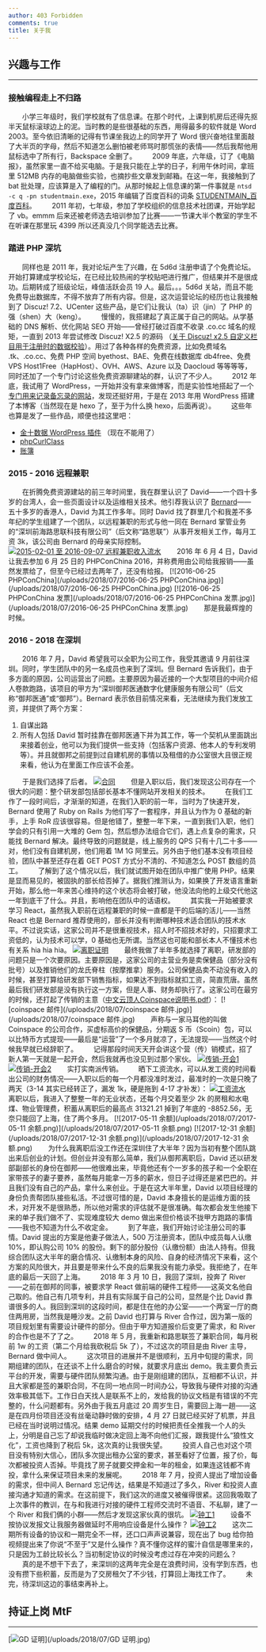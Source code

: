 ```yaml
---
author: 403 Forbidden
comments: true
title: 关于我
---
```

## 兴趣与工作
---
### 接触编程走上不归路
　　小学三年级时，我们学校就有了信息课。在那个时代，上课到机房后还得先抠半天鼠标滚球边上的泥。当时教的是些很基础的东西，用得最多的软件就是 Word 2003。至今依旧清晰的记得有节课坐我边上的同学开了 Word 很兴奋地往里面敲了大半页的字母，然后不知道怎么删怕被老师骂时那慌张的表情——然后我帮他用鼠标选中了所有行，Backspace 全删了。
　　2009 年底，六年级，订了《电脑报》，虽然家里一直不给买电脑。于是我只能在上学的日子，利用午休时间，拿班里 512MB 内存的电脑做些实验，也摘抄些文章发到邮箱。在这一年，我接触到了 bat 批处理，应该算是入了编程的门。从那时候起上信息课的第一件事就是 ``ntsd -c q -pn studentmain.exe``，2015 年编辑了百度百科的词条 [STUDENTMAIN_百度百科](https://baike.baidu.com/history/STUDENTMAIN/85409035)。
　　2011 年初，七年级，参加了学校组织的信息技术社团课，开始学起了 vb。emmm 后来还被老师选去培训参加了比赛——一节课大半个教室的学生不在听课在那里玩 4399 所以还真没几个同学能选去比赛。

### 踏进 PHP 深坑
　　同样也是 2011 年，我对论坛产生了兴趣，在 5d6d 注册申请了个免费论坛。开始打算建成学校论坛，在已经比较热闹的学校贴吧进行推广，但结果并不是很成功。后期转成了班级论坛，峰值活跃会员 19 人。最后。。。5d6d 关站，而且不能免费导出数据库，不得不放弃了所有内容。但是，这次运营论坛的经历也让我接触到了 Discuz! 7.2、UCenter 这些产品，是它们让我认（ta）识（jin）了 PHP 的强（shen）大（keng）。
　　慢慢的，我搭建起了真正属于自己的网站。从学基础的 DNS 解析、优化网站 SEO 开始——曾经打破过百度不收录 .co.cc 域名的规矩，一直到 2013 年尝试修改 Discuz! X2.5 的源码 （[关于 Discuz! x2.5 自定义栏目用于注册时的数据校验](/2013/07/14/%E5%85%B3%E4%BA%8E%20Discuz!%20x2.5%20%E8%87%AA%E5%AE%9A%E4%B9%89%E6%A0%8F%E7%9B%AE%E7%94%A8%E4%BA%8E%E6%B3%A8%E5%86%8C%E6%97%B6%E7%9A%84%E6%95%B0%E6%8D%AE%E6%A0%A1%E9%AA%8C/)）。用过了各种各样的免费资源，比如免费域名 .tk、.co.cc、免费 PHP 空间 byethost、BAE、免费在线数据库 db4free、免费 VPS Host1Free（HapHost）、OVH、AWS、Azure 以及 Daocloud 等等等等，同时还加了一个专门讨论这些免费资源聊建站的群，认识了不少人。
　　2012 年底，我试用了 WordPress，一开始并没有拿来做博客，而是实验性地搭起了一个[专门用来记录备忘录的网站](http://bwl.imjs.work/page/19)，发现还挺好用，于是在 2013 年用 WordPress 搭建了本博客（当然现在是 hexo 了，至于为什么换 hexo，后面再说）。
　　这些年也算是发了一些作品，顺便也挂这里吧：

- [金十数据 WordPress 插件](/2015/11/04/%E5%8F%91%E5%B8%83%E4%B8%AA%E9%87%91%E5%8D%81%E6%95%B0%E6%8D%AE%E6%8F%92%E4%BB%B6/) （现在不能用了）
- [phpCurlClass](https://github.com/jshensh/phpCurlClass)
- [账簿](https://github.com/jshensh/books)

### 2015 - 2016 远程兼职
　　在折腾免费资源建站的前三年时间里，我在群里认识了 David——一个四十多岁的台湾人，会一些页面设计以及运维相关技术。他引荐我认识了 [Bernard](https://www.linkedin.com/in/leebernard/)——五十多岁的香港人，David 为其工作多年。同时 David 找了群里几个和我差不多年纪的学生组建了一个团队，以远程兼职的形式与他一同在 Bernard 掌管业务的“深圳前海路思联科技有限公司”（后文称“路思联”）从事开发相关工作，每月工资 3k，该公司由 Bernard 的母亲实际控制。
[![2015-02-01 至 2016-09-07 远程兼职收入流水](/uploads/2018/07/alipay_20140101_20161001.png)](/uploads/2018/07/alipay_20140101_20161001.png)
　　2016 年 6 月 4 日，David 让我去参加 6 月 25 日的 PHPConChina 2016，并称费用由公司给我报销——虽然发票给了，但至今已经过去两年了，还没有给报。
[![2016-06-25 PHPConChina](/uploads/2018/07/2016-06-25 PHPConChina.jpg)](/uploads/2018/07/2016-06-25 PHPConChina.jpg)
[![2016-06-25 PHPConChina 发票](/uploads/2018/07/2016-06-25 PHPConChina 发票.jpg)](/uploads/2018/07/2016-06-25 PHPConChina 发票.jpg)
　　那是我最辉煌的时候。

### 2016 - 2018 在深圳
　　2016 年 7 月，David 希望我可以全职为公司工作，我受其邀请 9 月前往深圳。同时，学生团队中的另一名成员也来到了深圳。但 Bernard 告诉我们，由于多方面的原因，公司运营出了问题。主要原因为最近接的一个大型项目的中间介绍人卷款跑路，该项目的甲方为“深圳御邦医通数字化健康服务有限公司”（后文称“御邦医通”或“御邦”）。Bernard 表示依目前情况来看，无法继续为我们发放工资，并提供了两个方案：

1. 自谋出路
2. 所有人包括 David 暂时挂靠在御邦医通下并为其工作，等一个契机从里面跳出来接着创业，他可以为我们提供一些支持（包括客户资源、他本人的专利发明等）。并且就御邦之前提到过自建机房的事情以及租借的办公室很大且很正规来看，他认为在里面工作应该不会差。

　　于是我们选择了后者。
[![合同](/uploads/2018/07/合同2-723x1024.jpg)](/uploads/2018/07/合同2.jpg)
　　但是入职以后，我们发现这公司存在一个很大的问题：整个研发部包括部长基本不懂网站开发相关的技术。
　　在我们工作了一段时间后，才渐渐的知道，在我们入职的前一年，当时为了快速开发，Bernard 使用了 Ruby on Rails 为他们写了一套程序，并且认为作为 0 基础的新手，上手 RoR 应该很容易。但是他错了，整整一年下来，一直到我们入职，他们学会的只有引用一大堆的 Gem 包，然后想办法组合它们，遇上点复杂的需求，只能找 Bernard 解决。最终导致的问题就是，线上服务的 QPS 只有十几二十多——对，他们没有自建机房，他们用着 1M 1G 阿里云。另外由于他们基本没有项目经验，团队中甚至还存在着 GET POST 方式分不清的、不知道怎么 POST 数组的员工。
　　了解到了这个情况以后，我们就试图开始在团队中推广使用 PHP。结果是显而易见的，被固执的部长给否掉了。据我们推测认为，如果换了开发语言重新开始，那么他一年来苦心维持的这个状态将会被打破，他没法向他的上级交代他这一年到底干了什么。并且，影响他在团队中的话语权。
　　其实我一开始被要求学习 React，虽然我入职前在远程兼职的时候一直都是干的后端的活儿——当然 React 也是 Bernard 推荐使用的，部长并没有判断哪种技术适合团队的技术水平。不过说实话，这家公司并不是很重视技术，招人时不招技术好的，只招要求工资低的，认为技术可以学，0 基础也无所谓。当然这也可能和部长本人不懂技术也有关系 hia hia hia。
[![离职证明](/uploads/2018/07/离职证明2-1024x750.jpg)](/uploads/2018/07/离职证明2.jpg)
　　最终我做了半年多就选择了离职，研发部的问题只是一个次要原因。主要原因是，这家公司的主营业务是卖保健品（部分没有批号）以及推销他们的龙氏脊柱（按摩推拿）服务。公司保健品卖不动没有收入的时候，甚至打算给研发部下销售指标，如果达不到指标就扣工资，简直荒唐。虽然最后我们研发部是没有执行这一方案，但是人事、财务却执行了。这家公司在最穷的时候，还打起了传销的主意（[中文云顶人Coinspace说明书.pdf](/uploads/2018/07/中文云顶人Coinspace说明书.pdf)）：
[![coinspace 邮件](/uploads/2018/07/coinspace 邮件.jpg)](/uploads/2018/07/coinspace 邮件.jpg)
　　声称与一家马耳他的叫做 Coinspace 的公司合作，买虚标高价的保健品，分期返 S 币（Scoin）包，可以以比特币方式提现——最后是“运营”了一个多月就凉了，无法提现——当然这个时候我早就已经辞职了。
　　记得那段时间天天开会讲这个营（传）销模式，招了新人第一天就是一起开会，然后我就再也没见到过那个家伙。
[![传销-开会1](/uploads/2018/07/传销-开会1-1024x768.jpg)](/uploads/2018/07/传销-开会1.jpg)
[![传销-开会2](/uploads/2018/07/传销-开会2-768x1024.jpg)](/uploads/2018/07/传销-开会2.jpg)
　　实打实南派传销。
　　晒下工资流水，可以从发工资的时间看出公司的财务情况——入职以后的每一个月都没准时发过，最准时的一次是只晚了两天（3-14 其实已经转正了，漏发 1k，硬是拖到 4-17 才补发）：
[![工资流水](/uploads/2018/07/工资流水-731x1024.jpg)](/uploads/2018/07/工资流水.jpg)
　　离职以后，我进入了整整一年的无业状态，还每个月交着至少 2k 的房租和水电煤、物业管理费，积蓄从离职后的最高点 31321.21 掉到了年底的 -8852.56，无奈只能回了上海，住了两个多月。
[![2017-05-11 余额](/uploads/2018/07/2017-05-11 余额.png)](/uploads/2018/07/2017-05-11 余额.png)
[![2017-12-31 余额](/uploads/2018/07/2017-12-31 余额.png)](/uploads/2018/07/2017-12-31 余额.png)
　　为什么我离职后没工作还在深圳住了大半年？因为当初有整个团队跳出来后创业的计划。但创业并没有那么简单，我们从御邦离职后，David 还以研发部副部长的身份在御邦——他很难出来，毕竟他还有个一岁多的孩子和一个全职在家带孩子的妻子要养，虽然每月能拿一万多的薪水，但日子过得还是紧巴巴的。并且我们没有自己的产品，拿什么来创业。于是在这大半年里，David 以项目经理的身份负责帮团队接些私活。不过很可惜的是，David 本身擅长的是运维方面的技术，对开发不是很熟悉，所以他对需求的评估就不是很准确。每次都会发生他接下来的单子我们做不了、实现难度较大 demo 做出来但价格谈不拢甲方跑路的事情——我也不知道为什么不收定金。
　　到了年底，我们开始讨论注册公司的事情。David 提出的方案是他妻子做法人，500 万注册资本，团队中成员每人认缴 10%，即认购公司 10% 的股份。剩下的部分股份（认缴份额）由法人持有。但我综合团队这大半年的磨合情况、认缴制本身的风险、自身的经济情况下来看，这个方案的风险很大，并且要是带来什么不良的后果我没有能力承受。我拒绝了，在年底的最后一天回了上海。
　　2018 年 3 月 10 日，我回了深圳，投奔了 River——之前在御邦的同事，被要求学 React 做前端的硬件工程师——这英文名他自己取的。他自己有几项专利，并且有实际属于自己的公司，显然是个比 David 靠谱很多的人。我回到深圳的这段时间，都是住在他的办公室——一个两室一厅的商住两用房，当然我是睡沙发。之前 David 也打算与 River 合作过，因为第一版的项目规划里有需要设计硬件的部分。但由于甲方知道报价后变更了需求，和 River 的合作也是不了了之。
　　2018 年 5 月，我重新和路思联签了兼职合同，每月税前 1w 的工资（第二个月给我砍税后 5k 了），不过这次的项目是由 River 主导，Bernard 做中间人。
　　这次项目的进展并不是很顺利，五月中旬提的需求，同期组建的团队，在还谈不上什么磨合的时候，就要求月底出 demo。我主要负责云平台的开发，需要与硬件团队频繁沟通。由于是刚组建的团队，互相都不认识，并且大家都是签的兼职合同，不在同一地点同一时间办公，导致我与硬件对接的沟通效率极其低下。工作日白天找人是联系不上的，发给我的协议文档是有错误的不完整的，什么问题都有。另外由于我五月底过 20 周岁生日，需要回上海一趟——这是在四月份项目还没有丝毫动静时做的安排，4 月 27 日就已经买好了机票，并且已经在当时说明过情况。结果 demo 延期交付的时候把责任全推我一个人的头上，分明是自己忘了却说我临时做决定回上海不向他们汇报，跟我提什么“狼性文化”，工资也降到了税后 5k，这次真的让我很失望。
　　投资人自己也对这个项目没有特别大信心，团队多次提出租办公室的要求，甚至看好了位置，报了价，每次都被投资人否掉。毕竟找了房子就要交押金和一年的租金，如果连这钱都不肯投，拿什么来保证项目未来的发展呢。
　　2018 年 7 月，投资人提出了增加设备的需求，但中间人 Bernard 忘记传达，结果是不知道过了多久，River 和投资人直接沟通才知道的需求。在这前提下，我们这次的进度又被催得很紧。这回我吸取了上次事件的教训，在与和我进行对接的硬件工程师交流时不语音、不私聊，建了一个 River 和我们俩的小群——然后才发现这家伙真的很坑。
[![钟工1](/uploads/2018/07/钟工1.jpg)](/uploads/2018/07/钟工1.jpg)
　　设备不按协议发报文让我服务器做延时不用响应设备是什么操作？
[![钟工2](/uploads/2018/07/钟工2.jpg)](/uploads/2018/07/钟工2.jpg)
　　这次二期所有设备的协议和一期完全不一样，还口口声声说兼容，现在出了 bug 给你拍视频提出来了你说“不至于”又是什么操作？真不懂你这样的蜜汁自信是哪里来的，只是因为工龄比较长么？当初制定协议的时候没考虑过存在冲突的问题么？
　　真的是不想干下去了，来深圳的这两年完全是在浪费时间，没有学到东西，也没有攒下些积蓄，反而是为了交房租欠了不少钱，打算回上海找工作了。
　　未完，待深圳这边的事结束再补上。

## 持证上岗 MtF
---
[![GD 证明](/uploads/2018/07/GD-证明-1024x724.jpg)](/uploads/2018/07/GD 证明.jpg)